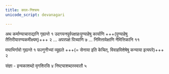 ```yaml
---
title: काल-निश्चयः
unicode_script: devanagari

---
```


अथ कर्माण्याचाराद्यानि गृह्यन्ते १ उदगयनपूर्वपक्षाहःपुण्याहेषु कार्याणि +++(पुण्याहेषु तैत्तिरीयारण्यकमीक्ष्यम्)+++ २ … अपरपक्षे पित्र्याणि ७ … निमित्तावेक्षाणि नैमित्तिकानि ११

मघाभिर्गावो गृह्यन्ते १ फल्गुनीभ्यां व्यूह्यते +++(= सेनाया इति केचित्, विवाहविशेषेषु कन्याया इत्यपरे)+++ २

संज्ञा - इन्वकाशब्दो मृगशिरसि ४ निष्ट्याशब्दस्स्वातौ ५
